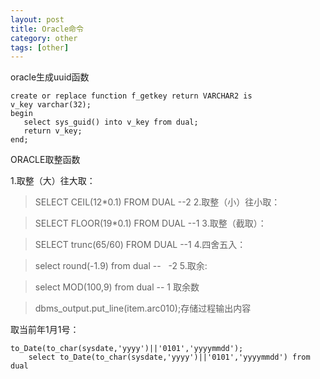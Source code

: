 ```yaml
---
layout: post
title: Oracle命令
category: other
tags: [other]
---
```


oracle生成uuid函数
``` 
create or replace function f_getkey return VARCHAR2 is
v_key varchar(32);
begin
   select sys_guid() into v_key from dual;
   return v_key;
end;
```


ORACLE取整函数

1.取整（大）往大取：

>SELECT CEIL(12*0.1) FROM DUAL --2
2.取整（小）往小取：

>SELECT FLOOR(19*0.1) FROM DUAL --1
3.取整（截取）：

>SELECT trunc(65/60) FROM DUAL --1
4.四舍五入：

>select round(-1.9) from dual --   -2
5.取余:

>select MOD(100,9) from dual -- 1 取余数

>dbms_output.put_line(item.arc010);存储过程输出内容


取当前年1月1号：
```
to_Date(to_char(sysdate,'yyyy')||'0101','yyyymmdd');
    select to_Date(to_char(sysdate,'yyyy')||'0101','yyyymmdd') from dual
```